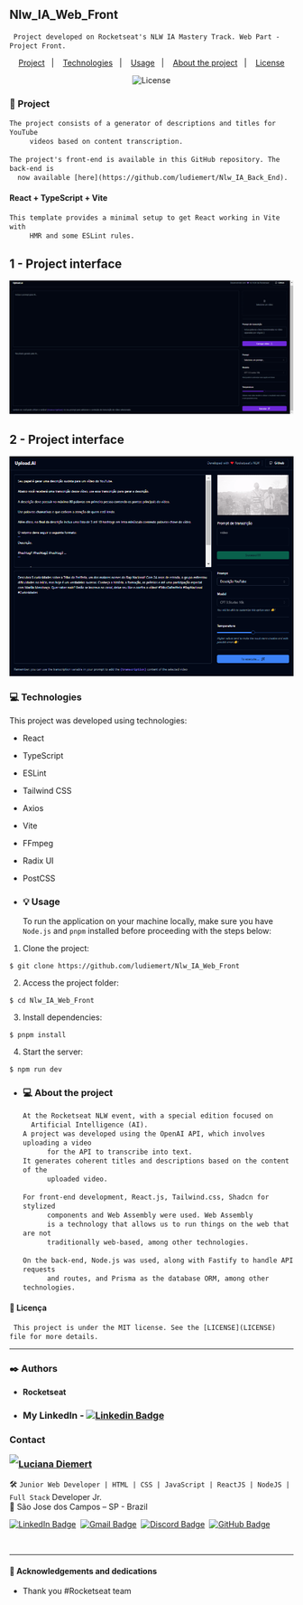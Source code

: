 
## Nlw_IA_Web_Front
     Project developed on Rocketseat's NLW IA Mastery Track. Web Part - Project Front.


<p align="center">
  <a href="#project">Project</a>&nbsp;&nbsp;&nbsp;|&nbsp;&nbsp;&nbsp;
  <a href="#technologies">Technologies</a>&nbsp;&nbsp;&nbsp;|&nbsp;&nbsp;&nbsp;
  <a href="#usage">Usage</a>&nbsp;&nbsp;&nbsp;|&nbsp;&nbsp;&nbsp;
  <a href="#about">About the project</a>&nbsp;&nbsp;&nbsp;|&nbsp;&nbsp;&nbsp;
  <a href="#license">License</a>
</p>

<p align="center">
  <img alt="License" src="https://img.shields.io/static/v1?label=license&message=MIT&color=49AA26&labelColor=000000">
</p>

<h3 id="project">📁 Project</h3>


    The project consists of a generator of descriptions and titles for YouTube
         videos based on content transcription.

    The project's front-end is available in this GitHub repository. The back-end is 
      now available [here](https://github.com/ludiemert/Nlw_IA_Back_End).

#### React + TypeScript + Vite

    This template provides a minimal setup to get React working in Vite with
         HMR and some ESLint rules.

 ## 1 - Project interface
 ![upload.ai](./public/1_project.png)
 
## 2 - Project interface
 ![upload.ai](./public/2_project.png)
 

<h3 id="technologies">💻 Technologies</h3>

  This project was developed using technologies:

- React
- TypeScript
- ESLint
- Tailwind CSS
- Axios
- Vite
- FFmpeg
- Radix UI
- PostCSS

- <h3 id="usage">💡 Usage</h3>

    To run the application on your machine locally, make sure you have `Node.js`
       and `pnpm` installed before proceeding with the steps below:

1. Clone the project:

```
$ git clone https://github.com/ludiemert/Nlw_IA_Web_Front
```

2. Access the project folder:

```
$ cd Nlw_IA_Web_Front
```

3. Install dependencies:

```
$ pnpm install
```

4. Start the server:

```
$ npm run dev
```

- <h3 id="about">💻 About the project </h3>


      At the Rocketseat NLW event, with a special edition focused on
        Artificial Intelligence (AI).
      A project was developed using the OpenAI API, which involves uploading a video
            for the API to transcribe into text. 
      It generates coherent titles and descriptions based on the content of the
            uploaded video.

      For front-end development, React.js, Tailwind.css, Shadcn for stylized
            components and Web Assembly were used. Web Assembly 
            is a technology that allows us to run things on the web that are not
            traditionally web-based, among other technologies.

      On the back-end, Node.js was used, along with Fastify to handle API requests
            and routes, and Prisma as the database ORM, among other technologies.


#### 📝 Licença

     This project is under the MIT license. See the [LICENSE](LICENSE) file for more details.

---


 ### ✒️ Authors
 * **Rocketseat**

- ### My LinkedIn - [![Linkedin Badge](https://img.shields.io/badge/-LucianaDiemert-blue?style=flat-square&logo=Linkedin&logoColor=white&link=https://www.linkedin.com/in/lucianadiemert/)](https://www.linkedin.com/in/lucianadiemert/)


### Contact

<img align="left" src="https://www.github.com/ludiemert.png?size=150">

### [**Luciana Diemert**](https://github.com/ludiemert)

🛠 `Junior Web Developer | HTML | CSS | JavaScript | ReactJS | NodeJS | Full Stack` Developer Jr. <br>
📍 São Jose dos Campos – SP - Brazil

<a href="https://www.linkedin.com/in/lucianadiemert" target="_blank"><img src="https://img.shields.io/badge/LinkedIn-0077B5?style=flat&logo=linkedin&logoColor=white" alt="LinkedIn Badge" height="25"></a>&nbsp;
<a href="mailto:lucianadiemert@gmail.com" target="_blank"><img src="https://img.shields.io/badge/Gmail-D14836?style=flat&logo=gmail&logoColor=white" alt="Gmail Badge" height="25"></a>&nbsp;
<a href="#"><img src="https://img.shields.io/badge/Discord-%237289DA.svg?logo=discord&logoColor=white" title="LuDiem#0654" alt="Discord Badge" height="25"></a>&nbsp;
<a href="https://www.github.com/ludiemert" target="_blank"><img src="https://img.shields.io/badge/GitHub-100000?style=flat&logo=github&logoColor=white" alt="GitHub Badge" height="25"></a>&nbsp;

<br clear="left"/>

------------------
#### 🎁 Acknowledgements and dedications
* Thank you #Rocketseat team

